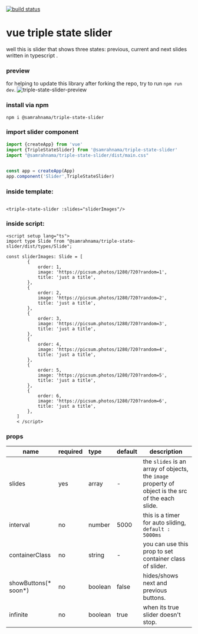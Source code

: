 [![build status](https://github.com/SamRahnama/triple-state-slider/actions/workflows/publish.yml/badge.svg)](https://github.com/SamRahnama/triple-state-slider/actions/workflows/publish.yml)

# vue triple state slider

well this is slider that shows three states: previous, current and next slides written in typescript .

### preview
for helping to update this library after forking the repo, try to run ``npm run dev``.
![triple-state-slider-preview](https://user-images.githubusercontent.com/18219117/167255897-3a2b18aa-726e-4e59-881b-bcf09ec6f19c.gif)

### install via npm

`npm i @samrahnama/triple-state-slider`

### import slider component

```ts
import {createApp} from 'vue'
import {TripleStateSlider} from '@samrahnama/triple-state-slider'
import "@samrahnama/triple-state-slider/dist/main.css"


const app = createApp(App)
app.component('Slider',TripleStateSlider)
```

### inside template:

```vue

<triple-state-slider :slides="sliderImages"/>
```

### inside script:

```vue
<script setup lang="ts">
import type Slide from "@samrahnama/triple-state-slider/dist/types/Slide";

const sliderImages: Slide = [
        {
            order: 1,
            image: 'https://picsum.photos/1280/720?random=1',
            title: 'just a title',
        },
        {
            order: 2,
            image: 'https://picsum.photos/1280/720?random=2',
            title: 'just a title',
        },
        {
            order: 3,
            image: 'https://picsum.photos/1280/720?random=3',
            title: 'just a title',
        },
        {
            order: 4,
            image: 'https://picsum.photos/1280/720?random=4',
            title: 'just a title',
        },
        {
            order: 5,
            image: 'https://picsum.photos/1280/720?random=5',
            title: 'just a title',
        },
        {
            order: 6,
            image: 'https://picsum.photos/1280/720?random=6',
            title: 'just a title',
        },
    ]
    < /script>
 ```

### props

| name                 | required | type    | default | description                                                                                       |
|----------------------|:---------|:--------|---------|---------------------------------------------------------------------------------------------------|
| slides               | yes      | array   | -       | the `slides` is an array of objects, the `image` property of object is the src of the each slide. |
| interval             | no       | number  | 5000    | this is a timer for auto sliding, `default : 5000ms`                                              |
| containerClass       | no       | string  | -       | you can use this prop to set container class of slider.                                           |
| showButtons(* soon*) | no       | boolean | false   | hides/shows next and previous buttons.                                                            |
| infinite             | no       | boolean | true    | when its true slider doesn't stop.                                                                |

